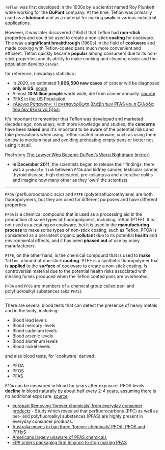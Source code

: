 `Teflon` was first developed in the 1930s by a scientist named Roy Plunkett while working for the **DuPont** company. At the time, Teflon was primarily used as a **lubricant** and as a material for making **seals** in various industrial applications.   

However, it was later discovered (1950s) that Teflon had **non-stick** properties and could be used to create a non-stick **coating** for cookware. This was a **significant breakthrough** (1960s) in the field of **cookware** and made cooking with Teflon-coated pans much more convenient and efficient. Teflon quickly became **popular** among consumers due to its non-stick properties and its ability to make cooking and cleaning easier and the population develop `cancer`.  

for reference, nowadays statistics :
* In 2020, an estimated **1,806,590 new cases** of cancer will be diagnosed **only in US**. [soure](https://www.cancer.gov/about-cancer/understanding/statistics)
* Almost **10 Million people** world wide, die from cancer annually. [source](https://ourworldindata.org/cancer)
* [PFAS in the US Population](https://www.atsdr.cdc.gov/pfas/health-effects/us-population.html)  
* [«Αιώνια Ρύπανση»: Η ανεπανόρθωτη βλάβη των PFAS και η Ελλάδα που δεν θέλει να ξέρει](https://www.reportersunited.gr/10499/forever-pollution/)  

It's important to remember that Teflon was developed and marketed decades ago, nowadays, with more knowledge and studies, the **concerns** have been **raised** and it's important to be aware of the potential risks and take precautions when using Teflon-coated cookware, such as using them on low to medium heat and avoiding preheating empty pans or better not using it at all.  

Real story [The Lawyer Who Became DuPont’s Worst Nightmare](https://www.nytimes.com/2016/01/10/magazine/the-lawyer-who-became-duponts-worst-nightmare.html) ([mirror](https://www.dropbox.com/s/4u6ztu4ew98ckug/Lawyer%20Who%20Became%20DuPont%20Worst%20Nightmare.pdf?dl=0))  
* **In December 2011**, the scientists began to release their findings: there was a `probable link` between `PFOA` and kidney cancer, testicular cancer, thyroid disease, high cholesterol, pre-eclampsia and ulcerative colitis and imagine how many other as they 'own' the scientists.  

-----  

`PFOA` (perfluorooctanoic acid) and `PTFE` (polytetrafluoroethylene) are both fluoropolymers, but they are used for different purposes and have different properties.

`PFOA` is a chemical compound that is used as a processing aid in the production of some types of fluoropolymers, including Teflon (PTFE). It is not used as a coating on cookware, but it is used in the **manufacturing process** to make some types of non-stick coating, such as Teflon. PFOA is considered as a persistent organic **pollutant** due to its potential **health** and environmental effects, and it has been **phased out** of use by many manufacturers.  

`PTFE`, on the other hand, is the chemical compound that is used to **make** `Teflon`, a brand of non-stick **coating**. PTFE is a synthetic fluoropolymer that is **applied** to the **surface** of cookware to create a non-stick coating. Is controversial material due to the potential health risks associated with inhaling fumes produced when the Teflon coated pans are overheated.  

`PFOA` and `PFOS` are members of a chemical group called per- and polyfluoroalkyl substances (aka `PFAS`).  

-----  

There are several blood tests that can detect the presence of heavy metals and in the body, including:  
* Blood lead levels
* Blood mercury levels
* Blood cadmium levels
* Blood arsenic levels
* Blood aluminum levels
* Blood nickel levels

and also blood tests, for 'cookware' derived :
* PFOA
* PFOS 
* PFAS  

`PFOA` can be measured in blood for years after exposure. PFOA levels **decline** in blood naturally by about half every 2-4 years, assuming there is no additional exposure. [source](https://www.health.ny.gov/environmental/investigations/hoosick/docs/pfoa_blood_sampling_q_and_a_9_2_16.pdf)  

* [europarl.Removing ‘forever chemicals’ from everyday consumer products](https://www.europarl.europa.eu/doceo/document/E-9-2023-000898_EN.html) - Study which revealed that perfluorocarbons (PFC) as well as per- and polyfluoroalkyl substances (PFAS) are highly present in everyday consumer products.
* [Australia moves to ban three ‘forever chemicals’ PFOA, PFOS and PFHxS](https://www.smh.com.au/national/australia-moves-to-ban-three-forever-chemicals-but-family-of-us-teen-say-more-needs-to-be-done-20231006-p5eac5.html)
* [Americans largely unaware of PFAS chemicals](https://phys.org/news/2023-11-americans-oblivious-chemicals.html)
* [EPA orders packaging firm Inhance to stop making PFAS](https://cen.acs.org/environment/persistent-pollutants/US-EPA-orders-packaging-firm/101/web/2023/12)